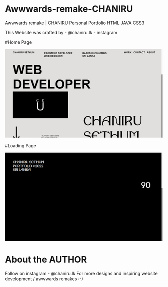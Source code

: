# Awwwards-remake-CHANIRU
Awwwards remake | CHANIRU Personal Portfolio HTML JAVA CSS3


This Website was crafted by - @chaniru.lk - instagram

#Home Page

![Scrrenshot](./img/Screenshot2.png)

#Loading Page

![Scrrenshot](./img/Screenshot.png)

# About the AUTHOR

Follow on instagram - @chaniru.lk 
For more designs and inspiring website development /
awwwards remakes :-)
